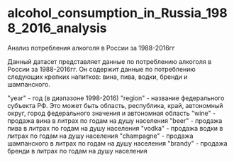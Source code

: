 # alcohol_consumption_in_Russia_1988_2016_analysis
Анализ потребления алкоголя в России за 1988-2016гг

Данный датасет представляет данные по потреблению алкоголя в России за 1988-2016гг. Он содержит данные по потреблению следующих крепких напитков: вина, пива, водки, бренди и шампанского.

"year" - год (в диапазоне 1998-2016)
"region" - название федерального субъекта РФ. Это может быть область, республика, край, автономный округ, город федерального значения и  автономная область
"wine" - продажа вина в литрах по годам на душу населения
"beer" - продажа пива в литрах по годам на душу населения
"vodka" - продажа водки в литрах по годам на душу населения
"champagne" - продажа шампанского в литрах по годам на душу населения
"brandy" - продажа бренди в литрах по годам на душу населения
